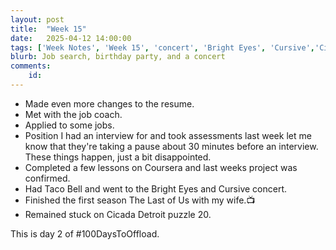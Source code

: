 ```yaml
---
layout: post
title:  "Week 15"
date:   2025-04-12 14:00:00
tags: ['Week Notes', 'Week 15', 'concert', 'Bright Eyes', 'Cursive','Cicada Detroit']
blurb: Job search, birthday party, and a concert
comments:
    id: 
---
```


<!--more-->

* Made even more changes to the resume.
* Met with the job coach.
* Applied to some jobs.
* Position I had an interview for and took assessments last week let me know that they're taking a pause about 30 minutes before an interview. These things happen, just a bit disappointed.
* Completed a few lessons on Coursera and last weeks project was confirmed.
* Had Taco Bell and went to the Bright Eyes and Cursive concert.
* Finished the first season The Last of Us with my wife.📺
* Remained stuck on Cicada Detroit puzzle 20.

This is day 2 of #100DaysToOffload.
